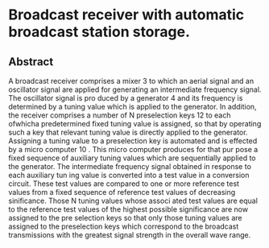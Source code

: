 # Broadcast receiver with automatic broadcast station storage.

## Abstract
A broadcast receiver comprises a mixer 3 to which an aerial signal and an oscillator signal are applied for generating an intermediate frequency signal. The oscillator signal is pro duced by a generator 4 and its frequency is determined by a tuning value which is applied to the generator. In addition, the receiver comprises a number of N preselection keys 12 to each ofwhicha predetermined fixed tuning value is assigned, so that by operating such a key that relevant tuning value is directly applied to the generator. Assigning a tuning value to a preselection key is automated and is effected by a micro computer 10 . This micro computer produces for that pur pose a fixed sequence of auxiliary tuning values which are sequentially applied to the generator. The intermediate frequency signal obtained in response to each auxiliary tun ing value is converted into a test value in a conversion circuit. These test values are compared to one or more reference test values from a fixed sequence of reference test values of decreasing sinificance. Those N tuning values whose associ ated test values are equal to the reference test values of the highest possible significance are now assigned to the pre selection keys so that only those tuning values are assigned to the preselection keys which correspond to the broadcast transmissions with the greatest signal strength in the overall wave range.